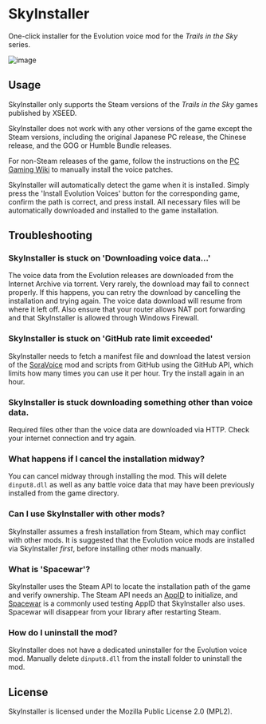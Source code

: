 SkyInstaller
============

One-click installer for the Evolution voice mod for the *Trails in the Sky* series.

![image](https://user-images.githubusercontent.com/1000503/174701235-4ff814fc-bef6-4391-9242-97ab0786206c.png)

Usage
-----

SkyInstaller only supports the Steam versions of the *Trails in the Sky* games published by XSEED.

SkyInstaller does not work with any other versions of the game except the Steam versions, including the original Japanese PC release,
the Chinese release, and the GOG or Humble Bundle releases. 

For non-Steam releases of the game, follow the instructions on the [PC Gaming Wiki](https://www.pcgamingwiki.com/wiki/The_Legend_of_Heroes:_Trails_in_the_Sky)
to manually install the voice patches.

SkyInstaller will automatically detect the game when it is installed. Simply press the 'Install Evolution Voices' button for the corresponding game,
confirm the path is correct, and press install. All necessary files will be automatically downloaded and installed to the game installation.

Troubleshooting
---------------

### SkyInstaller is stuck on 'Downloading voice data...'
The voice data from the Evolution releases are downloaded from the Internet Archive via torrent. Very rarely, the download may fail to connect properly. If this happens, you can retry the download
by cancelling the installation and trying again. The voice data download will resume from where it left off. Also ensure that your router allows NAT port forwarding and that SkyInstaller is allowed
through Windows Firewall.

### SkyInstaller is stuck on 'GitHub rate limit exceeded'
SkyInstaller needs to fetch a manifest file and download the latest version of the [SoraVoice](https://github.com/ZhenjianYang/SoraVoice) mod and scripts from GitHub using the GitHub API, which limits
how many times you can use it per hour. Try the install again in an hour.

### SkyInstaller is stuck downloading something other than voice data.
Required files other than the voice data are downloaded via HTTP. Check your internet connection and try again.

### What happens if I cancel the installation midway?
You can cancel midway through installing the mod. This will delete `dinput8.dll` as well as any battle voice data that may have been previously installed from the game directory.

### Can I use SkyInstaller with other mods?
SkyInstaller assumes a fresh installation from Steam, which may conflict with other mods. It is suggested that the Evolution voice mods are installed via SkyInstaller *first*, before
installing other mods manually.

### What is 'Spacewar'?
SkyInstaller uses the Steam API to locate the installation path of the game and verify ownership. The Steam API needs an [AppID](https://developer.valvesoftware.com/wiki/Steam_Application_IDs) to
initialize, and [Spacewar](https://steamdb.info/app/480/) is a commonly used testing AppID that SkyInstaller also uses. Spacewar will disappear from your library after restarting Steam.

### How do I uninstall the mod?
SkyInstaller does not have a dedicated uninstaller for the Evolution voice mod. Manually delete `dinput8.dll` from the install folder to uninstall the mod.

License
-------
SkyInstaller is licensed under the Mozilla Public License 2.0 (MPL2). 

